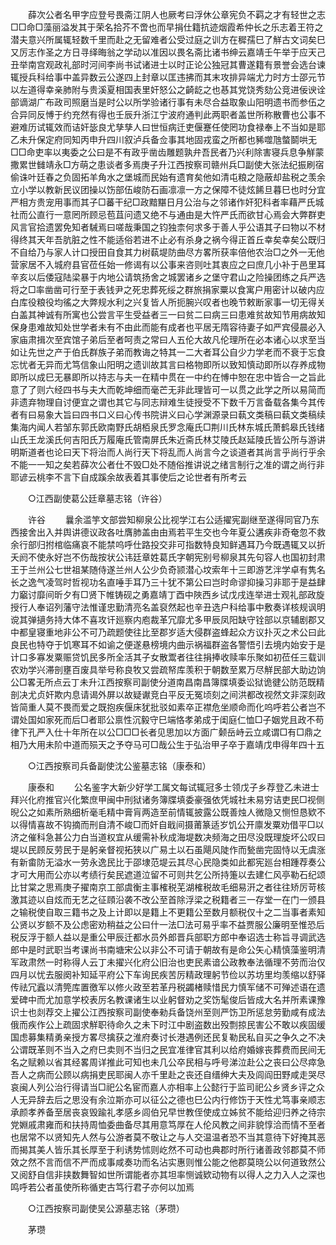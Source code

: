 <!-- { "loadSidebar": true } -->
　　薛次公者名甲字应登号畏斋江阴人也厥考曰浮休公章宪负不羁之才有轻世之志□□命□藻丽溢发其于荣名拾芥不啻也而早捐仕籍抗迹烟霞希仲长之乐志着王符之潜夫意兴所属辄轻数千里而赴之无留难者公受过庭之训方在穉孺巳了觧古文词矣巳又厉志作圣之方日寻绎晦翁之学动以准因以畏名斋比诸书绅云嘉靖壬午举于应天己丑举南宫观政礼部时河间李尚书试诸进士以时正论公独冠其曹遂籍有景誉会选台谏辄授兵科给事中盖异数云公遂四上封章以匡违拂而其末攻排异端尤力时方士邵元节以左道得幸亲肺附与贵溪夏相国表里奸怒公之齮龁之也惎其党饶秀劾公竞进佞谀诠部谪湖广布政司照磨当是时公以所学验诸行事有未尽合益取象山阳明遗书而参伍之合异同反愽于约充然有得也壬辰升浙江宁波府通判此两职者盖世所称散曹也公事不避难历试辄效而诘奸毖良尤孳孳人曰世恒病迁吏偃蹇任使罔功食禄奉上不当如是耶乙未升保定府同知丙申升四川叙泸兵备佥事其地固戎蛮之所都也豨噬虺螫鬬哄无□□命吏率以夷委之公曰是不有政乎凿齿雕题孰弁吾民者乃兴利除害寝兵息争觧蒙撒累世雠靖永□方萌之患谈者多焉庚子升江西按察司赣州兵□副使大张法纪振刷宿偷诛叶廷春之负固拓羊角水之堡城而民始有遗育矣他如清屯粮之隐蔽却盐税之羡余立小学以教新民议团操以饬部伍峻防石画凛凛一方之保障不徒炫餙旦暮巳也时分宜严相方贵宠用事而其子□蕃干纪□政黯黮日月公治与之邻诸作奸犯科者率藉严氏城社而公直行一意罔所顾忌苞苴问遗又绝不与通由是大忤严氏而欲甘心焉会大弊群吏风言官拾遗罢免知者駴焉曰嗟哉秉国之钧独柰何求多于善人乎公语其子曰物以不材得终其天年吾肮脏之性不能适俗若进不止必有杀身之祸今得正首丘幸矣幸矣公既归不自给乃与家人计口授田自食其力树蓻堤防曲尽方畧所获率倍他农治□之外一无他营家居不入城府县官莅任始一修谒有以公事来咨则吐其衷应之曰庶几小补于邑里耳辛亥以后倭寇陆梁暴于内地公请筑扬舍之城罢诸乡之堡守君山之险操团练之兵严选将之□率凿凿可行至于表钱尹之死忠葬死绥之群旅捐家粟以食寓户用密计以破内应白库役粮役均徭之大弊规水利之兴复皆人所扼腕兴叹者也晚节敕断家事一切无得关白盖其神诚有所寓也公尝言平生受益者三一曰贫二曰病三曰患难贫故知节用病故知保身患难故知处世学者未有不由此而能有成者也平居无隋容待妻子如严宾侵晨必入家庙肃揖次至宾馆子弟后至者呵责之常曰人五伦大故凡伦理所在必本诸心以求至当如让先世之产于伯氏群族子弟而教诲之特其一二大者耳公自少力学老而不衰于忘食忘忧者无异而尤笃信象山阳明之遗训故其言曰格物即所以致知慎动即所以存养成物即所以成巳无暴即所以持志与夫一在精中贯在一中约在愽中恕在忠中皆合一之旨此意了了则六经四书与夫大而乾坤细而毫芒无非此理皆可一以贯之此学之所以易简而非遗弃物理自讨便宜之谓也其它与同志辩难生徒授受不下数千万言备载各集今其传者有曰易象大旨曰四书口义曰心传书院讲义曰心学渊源录曰蓻文类稿曰蓻文类稿续集海内闻人若邹东郭氏欧南野氏胡栢泉氏罗念庵氏□荆川氏林东城氏萧鹤皋氏钱绪山氏王龙溪氏何吉阳氏万履庵氏管南屏氏朱近斋氏林艾陵氏赵延陵氏皆公所与游讲明斯道者也论曰天下将治而人尚行天下将乱而人尚言今之谈道者其尚言乎尚行乎余不能一一知之矣若薛次公者仕不毁□处不随俗推讲说之绪言制行之准的谓之尚行非耶谚云桃李不言下自成蹊余故表着其事使后之论世者有所考云 

　　○江西副使葛公廷章墓志铭（许谷） 

　　许谷 
　　曩余滥竽文部尝知柳泉公比视学江右公适擢宪副继至遂得同官乃东西接舍出入并舆讲德议政各吐膺肺盖由由焉若平生交也今年夏公遘疾非奇奄忽不救余行部归拊棺临痛哀不能禁呜呼仕路投交非可指数特良知鲜遇耳乃今既遇辄又以折夭阏不使永好岂不伤哉按状公讳廷章姓葛氏字朝宪别号柳泉其先句容人也国初封肃王于兰州公七世祖某随侍遂兰州人公少负奇颕潜心坟索年十三即游艺泮学卓有隽名长之逸气凌驾时哲视功名直唾手耳乃三十犹不第公曰岂时命谬抑操习非耶于是益肆力竆讨靡间昕夕有□贤下帷铸砚之勇嘉靖丁酉中陜西乡试戊戌连举进士观礼部政旋授行人奉诏列藩守法惟谨忠勤清亮名盖裒然起也辛丑选户科给事中敷奏详核规讽明谠其弹擿务持大体不喜攻讦廵察内庖裁革冗靡尤多甲辰凤阳缺守铨部以京辅剧郡又中都皇寝重地非公不可乃疏题使往比至郡岁适大侵群盗蜂起众方议扑灭之术公曰此良民也特夺于饥寒耳不如谕之便遂悬榜境内曲示祸福群盗各警悟引去境内始安于是计口多寡发粟赈贷饥民多所全活其子女散鬻者往往捐捧收赎率乐聚如初莅任三载训农劝学兴滞剖壅百废具举号称良牧又尝疏帑库羡积于朝数至累万尽觧民部大助边饷公□畧无所点云丁未升江西按察司副使分道南昌南昌簿牒填委讼狱诡徤公防范既精剖决尤贞奸欺内息请谒外屏以故疑谳竞白平反无冤顷刻之间洪都改视然文非深刻政皆简重人莫不畏而爱之既抱疾偃床犹批驳如素卒正襟危坐顺命而化呜呼若公者岂不谓处国如家死而后□者耶公禀性沉毅守巳端恪孝弟成于闺庭仁恤□子姻党且政不苟律下孔严入仕十年所在以公□□□长者见思加以方面广颡岳峙云立咸谓□有□鼎之相乃大用未阶中道而殒天之予夺马可□哉公生于弘治甲子卒于嘉靖戊申得年四十五 

　　○江西按察司兵备副使沈公鉴墓志铭（康泰和） 

　　康泰和 
　　公名鉴字大新少好学工属文每试辄冠多士领戊子乡荐登乙未进士拜兴化府推官兴化繁庶甲闽中刑狱诸务簿牒填委豪强依凭城社未易穷诘吏民□视侧晲公之如素所熟细析毫毛精中膏肓两造至前情辄披露公既善烛人微隐又恻怛恳欵不以得情喜故不钩摘而刑自清不峻□而奸自戢间摄莆篆适岁饥公开廪发粟劝借平□以济之催科急甚公力白当道权宜从缓需补秋成海堤数决频海之田尽没既理旋坏公叹曰堤以民顾反劳民于是躬亲督视拓狭以广易土以石虽飓风陡作而甃凿完固恃以无虞涨有新畬防无溢水一劳永逸民比于邵埭范堤云其尽心民隐类如此都宪廵台相踵荐奏公才可大用而公亦以考绩行矣民遮道泣留不可则共乞公所持箑以去建仁风亭勒石纪颂比甘棠之思焉庚子擢南京工部虞衡主事榷税芜湖榷税故毛细易汧之者往往矫厉苛核激其迹以自炫而无艺之征頋沿袭不改公至首除浮梁之税籍者三一存堂一在门一颁县之输税使自取三籍书之及上计即以是籍上不更籍公至数月额税仅十之二当事者素知公贤以岁额不及公虑密劝稍益之公曰什一法□法可易乎率不益贾服公廉明至惟恐后税反浮于额人益以是重公甲辰迁都水员外郎晋兵部职方郎中奉诏选士称旨寻调武选郎中是时武职当考课尚书南塘宋公以非公不可请于朝故有是命公矢心精慎藻鉴明清军政肃然一时称得人云丁未擢兴化府公旧治也吏民素谙公政教奉法循理不劳而治仅四月以忧去服阕补知延平府公下车询民疾苦厉精政理躬节俭以苏坊里均羡缩以舒驿传祛冗蠧以清筦库置徼军以修火政至若革丹税蠲楮赎惜民力慎军储不可殚述语在遗爱碑中而尤加意学校表厉名教课诸生以业躬督劝之奖饬髦俊后皆成大名并所素课豫识士也剡荐交上擢公江西按察司副使奉勑兵备饶州至则严饬卫所惩怠劳勤咸有成法俄而疾作公上疏固求觧职待命久之未下时江中剧盗数出殁剽掠民害公不敢以疾固缓国虑募集精勇亲授方畧尽擒获之淮府奏讨长港遇例还民复勒民私自买之争久之不决公谓既革则不当入之府巳卖则不当归之民宜准律官其利以给府婚嫁丧葬费而民间无名之赋赖以省其经畧周详推此可知也未几公卒民相与呼号涕泣赴公之丧曰公尽瘁急吾人之病而公顾以病捐吏民耶闽人亦千里赴之丧还自缙绅大夫及闾阎田野咸走哭尽哀闽人列公治行得请当□祀公名宦而嘉人亦相率上公懿行于监司祀公乡贤乡评之众人无异辞去后之思没有余泣斯亦可以征公之德也巳公内行修饬于天性尤笃事亲顺志承颜孝养备至居丧哀毁踰礼孝感乡闾伯兄早世教侄使成立姊贫不能给迎归养之待宗党婣戚肃雍而和扶持周恤委曲备尽其用意笃厚在人伦风教之间非貌惇洽而情不至者也居常不以贤知先人然与公游者莫不敬让之与人交温温者恐不当其意待下好掩其恶而揭其美人皆乐其长厚至于利诱势怵则屹然不可动也典郡时所行诸善政邻郡莫不师效之然不言而信不严而成事咸奏功而名沾实惠则惟公能之他郡莫晓公以何道致然公又阅舒自信非挟数舞智如世所谓能者亦其坦率恻诚欵动物有以得人之力入人之深也鸣呼若公者虽使所称循吏古笃行君子亦何以加焉 

　　○江西按察司副使吴公源墓志铭（茅瓒） 

　　茅瓒 
